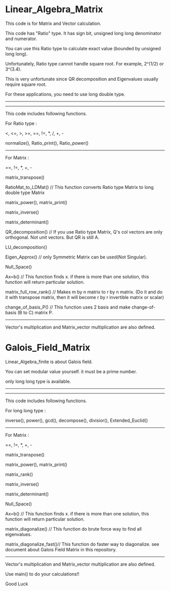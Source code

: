 # Linear_Algebra_Matrix
 


This code is for Matrix and Vector calculation.

This code has "Ratio" type. It has sign bit, unsigned long long denominator and numerator.




You can use this Ratio type to calculate exact value (bounded by unsigned long long).

Unfortunately, Ratio type cannot handle square root. For example, 2^(1/2) or 3^(3.4).

This is very unfortunate since QR decomposition and Eigenvalues usually require square root.

For these applications, you need to use long double type.



----------------------
-----------------------

This code includes following functions.

For Ratio type :

<, <=, >, >=, ==, !=, *, /, +, -

normalize(), Ratio_print(), Ratio_power()

-----------------------

For Matrix : 

==, !=, *, +, -


matrix_transpose()

RatioMat_to_LDMat()      // This function converts Ratio type Matrix to long double type Matrix

matrix_power(), matrix_print()

matrix_inverse()

matrix_determinant()

QR_decomposition()       // If you use Ratio type Matrix, Q's col vectors are only orthogonal. Not unit vectors. But QR is still A.

LU_decomposition()

Eigen_Approx()           // only Symmetric Matrix can be used(Not Singular).

Null_Space()

Ax=b()                   // This function finds x. if there is more than one solution, this function will return particular solution.

matrix_full_row_rank()   // Makes m by n matrix to r by n matrix. (Do it and do it with transpose matrix, then it will become r by r invertible matrix or scalar)

change_of_basis_P()      // This function uses 2 basis and make change-of-basis (B to C) matrix P.

--------------------------

Vector's multiplication and Matrix_vector multiplication are also defined.




# Galois_Field_Matrix
 

Linear_Algebra_finite is about Galois field.

You can set modular value yourself. it must be a prime number.

only long long type is available.



----------------------
-----------------------

This code includes following functions.

For long long type :

inverse(), power(), gcd(), decompose(), divisior(), Extended_Euclid()

-----------------------

For Matrix : 

==, !=, *, +, -

matrix_transpose()

matrix_power(), matrix_print()

matrix_rank()

matrix_inverse()

matrix_determinant()

Null_Space()

Ax=b()                   // This function finds x. if there is more than one solution, this function will return particular solution.

matrix_diagonalize()     // This function do brute force way to find all eigenvalues.

matrix_diagonalize_fast()// This function do faster way to diagonalize. see document about Galois Field Matrix in this repository.

---------------------

Vector's multiplication and Matrix_vector multiplication are also defined.

Use main() to do your calculations!!

Good Luck
